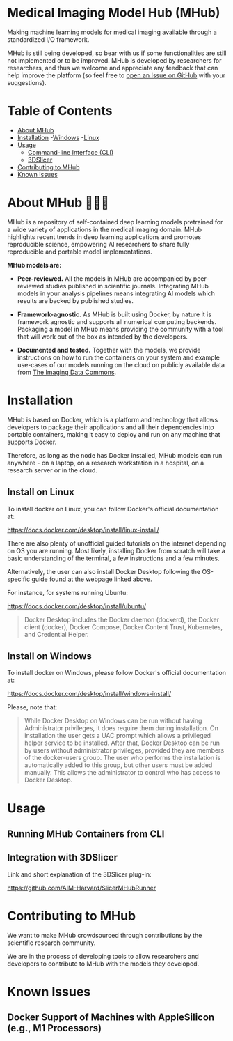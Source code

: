 # Medical Imaging Model Hub (MHub)

Making machine learning models for medical imaging available through a standardized I/O framework.


MHub is still being developed, so bear with us if some functionalities are still not implemented or to be improved. MHub is developed by researchers for researchers, and thus we welcome and appreciate any feedback that can help improve the platform (so feel free to [open an Issue on GitHub](https://github.com/AIM-Harvard/mhub/issues/new) with your suggestions).

# Table of Contents
- [About MHub](#about-mhub-)
- [Installation](#installation)
  -[Windows](#install-on-windows)
  -[Linux](#install-on-linux)
- [Usage](#usage)
  - [Command-line Interface (CLI)](#running-mhub-containers-from-cli)
  - [3DSlicer](#integration-with-3dslicer)
- [Contributing to MHub](#contributing-to-mhub)
- [Known Issues](#known-issues)

# About MHub 🤖🏥🐳

MHub is a repository of self-contained deep learning models pretrained for a wide variety of applications in the medical imaging domain. MHub highlights recent trends in deep learning applications and promotes reproducible science, empowering AI researchers to share fully reproducible and portable model implementations.

**MHub models are:**

- **Peer-reviewed.** All the models in MHub are accompanied by peer-reviewed studies published in scientific journals. Integrating MHub models in your analysis pipelines means integrating AI models which results are backed by published studies.

- **Framework-agnostic.** As MHub is built using Docker, by nature it is framework agnostic and supports all numerical computing backends. Packaging a model in MHub means providing the community with a tool that will work out of the box as intended by the developers.

- **Documented and tested.** Together with the models, we provide instructions on how to run the containers on your system and example use-cases of our models running on the cloud on publicly available data from [The Imaging Data Commons](https://portal.imaging.datacommons.cancer.gov/).

# Installation

MHub is based on Docker, which is a platform and technology that allows developers to package their applications and all their dependencies into portable containers, making it easy to deploy and run on any machine that supports Docker.

Therefore, as long as the node has Docker installed, MHub models can run anywhere - on a laptop, on a research workstation in a hospital, on a research server or in the cloud.

## Install on Linux 

To install docker on Linux, you can follow Docker's official documentation at:

https://docs.docker.com/desktop/install/linux-install/

There are also plenty of unofficial guided tutorials on the internet depending on OS you are running. Most likely, installing Docker from scratch will take a basic understanding of the terminal, a few instructions and a few minutes.

Alternatively, the user can also install Docker Desktop following the OS-specific guide found at the webpage linked above. 

For instance, for systems running Ubuntu:

https://docs.docker.com/desktop/install/ubuntu/

> Docker Desktop includes the Docker daemon (dockerd), the Docker client (docker), Docker Compose, Docker Content Trust, Kubernetes, and Credential Helper.


## Install on Windows

To install docker on Windows, please follow Docker's official documentation at:

https://docs.docker.com/desktop/install/windows-install/

Please, note that:

> While Docker Desktop on Windows can be run without having Administrator privileges, it does require them during installation. On installation the user gets a UAC prompt which allows a privileged helper service to be installed. After that, Docker Desktop can be run by users without administrator privileges, provided they are members of the docker-users group. The user who performs the installation is automatically added to this group, but other users must be added manually. This allows the administrator to control who has access to Docker Desktop.

# Usage

## Running MHub Containers from CLI

<Some examples of how to build and pull MHub containers and run them>

## Integration with 3DSlicer

Link and short explanation of the 3DSlicer plug-in:

https://github.com/AIM-Harvard/SlicerMHubRunner

# Contributing to MHub

We want to make MHub crowdsourced through contributions by the scientific research community.

We are in the process of developing tools to allow researchers and developers to contribute to MHub with the models they developed.

# Known Issues

## Docker Support of Machines with AppleSilicon (e.g., M1 Processors)

<Document the M1 issue here>
